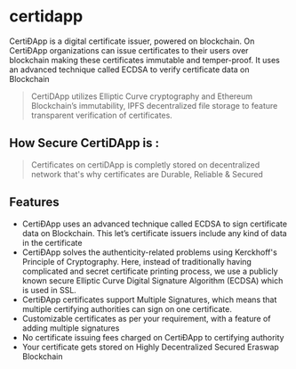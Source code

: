 # certidapp

CertiÐApp is a digital certificate issuer, powered on blockchain. On
CertiÐApp organizations can issue certificates to their users over blockchain making these
certificates immutable and temper-proof. It uses an advanced technique called ECDSA  to
verify certificate data on Blockchain

> CertiDApp utilizes Elliptic Curve cryptography and Ethereum Blockchain’s immutability, IPFS decentralized file storage to feature transparent verification of certificates.

## How Secure CertiDApp is : 
> Certificates on certiDApp is completly stored on decentralized network that's why certificates are Durable, Reliable & Secured


## Features

* CertiÐApp uses an advanced technique called ECDSA to sign certificate data on Blockchain. This let’s certificate issuers include any kind of data in the certificate
* CertiÐApp solves the authenticity-related problems using Kerckhoff's Principle of Cryptography. Here, instead of traditionally having complicated and secret certificate printing process, we use a publicly known secure Elliptic Curve Digital Signature Algorithm (ECDSA) which is used in SSL.
* CertiÐApp certificates support Multiple Signatures, which means that multiple certifying authorities can sign on one certificate.
* Customizable certificates as per your requirement, with a feature of adding multiple signatures
* No certificate issuing fees charged on CertiÐApp to certifying authority
* Your certificate gets stored on Highly Decentralized Secured Eraswap Blockchain

